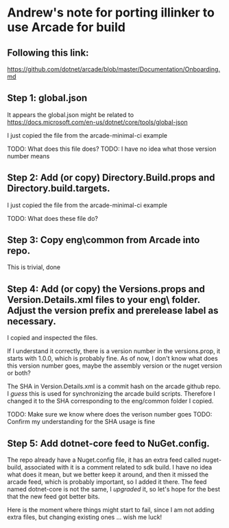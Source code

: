 # Andrew's note for porting illinker to use Arcade for build

## Following this link:
https://github.com/dotnet/arcade/blob/master/Documentation/Onboarding.md

## Step 1: global.json
It appears the global.json might be related to https://docs.microsoft.com/en-us/dotnet/core/tools/global-json

I just copied the file from the arcade-minimal-ci example

TODO: What does this file does?
TODO: I have no idea what those version number means

## Step 2: Add (or copy) Directory.Build.props and Directory.build.targets.

I just copied the file from the arcade-minimal-ci example

TODO: What does these file do?

## Step 3: Copy eng\common from Arcade into repo.

This is trivial, done

## Step 4: Add (or copy) the Versions.props and Version.Details.xml files to your eng\ folder. Adjust the version prefix and prerelease label as necessary.

I copied and inspected the files. 

If I understand it correctly, there is a version number in the versions.prop, it starts with 1.0.0, which is probably fine. As of now, I don't know what does this version number goes, maybe the assembly version or the nuget version or both?

The SHA in Version.Details.xml is a commit hash on the arcade github repo. I *guess* this is used for synchronizing the arcade build scripts. Therefore I changed it to the SHA corresponding to the eng/common folder I copied.

TODO: Make sure we know where does the verison number goes
TODO: Confirm my understanding for the SHA usage is fine

## Step 5: Add dotnet-core feed to NuGet.config.

The repo already have a Nuget.config file, it has an extra feed called nuget-build, associated with it is a comment related to sdk build. I have no idea what does it mean, but we better keep it around, and then it missed the arcade feed, which is probably important, so I added it there. The feed named dotnet-core is not the same, I *upgraded* it, so let's hope for the best that the new feed got better bits.

Here is the moment where things might start to fail, since I am not adding extra files, but changing existing ones ... wish me luck!

